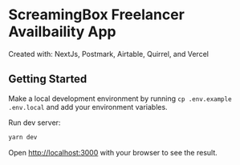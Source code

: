 # ScreamingBox Freelancer Availbaility App

Created with: NextJs, Postmark, Airtable, Quirrel, and Vercel

## Getting Started

Make a local development environment by running `cp .env.example .env.local` and add your environment variables.

Run dev server:

```bash
yarn dev
```

Open [http://localhost:3000](http://localhost:3000) with your browser to see the result.
